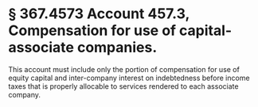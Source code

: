 # § 367.4573   Account 457.3, Compensation for use of capital-associate companies.

This account must include only the portion of compensation for use of equity capital and inter-company interest on indebtedness before income taxes that is properly allocable to services rendered to each associate company.




